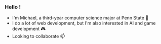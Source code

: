 ### Hello !
- I'm Michael, a third-year computer science major at Penn State 🌱 <br>
- I do a lot of web development, but I'm also interested in AI and game development 🎮 <br>
- Looking to collaborate 📫

<!--
**michaeljc76/michaeljc76** is a ✨ _special_ ✨ repository because its `README.md` (this file) appears on your GitHub profile.

Here are some ideas to get you started:

- 🔭 I’m currently working on ...
- 🌱 I’m currently learning ...
- 👯 I’m looking to collaborate on ...
- 🤔 I’m looking for help with ...
- 💬 Ask me about ...
- 📫 How to reach me: ...
- 😄 Pronouns: ...
- ⚡ Fun fact: ...
-->
